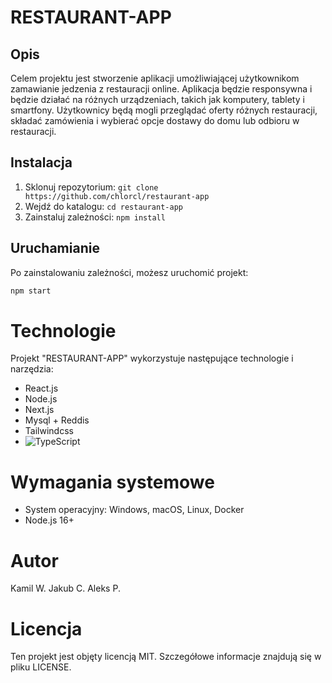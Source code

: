 # RESTAURANT-APP


## Opis
Celem projektu jest stworzenie aplikacji umożliwiającej użytkownikom zamawianie jedzenia z restauracji online. Aplikacja będzie responsywna i będzie działać na różnych urządzeniach, takich jak komputery, tablety i smartfony. Użytkownicy będą mogli przeglądać oferty różnych restauracji, składać zamówienia i wybierać opcje dostawy do domu lub odbioru w restauracji.

## Instalacja
1. Sklonuj repozytorium: `git clone https://github.com/chlorcl/restaurant-app`
2. Wejdź do katalogu: `cd restaurant-app`
3. Zainstaluj zależności: `npm install`

## Uruchamianie
Po zainstalowaniu zależności, możesz uruchomić projekt:

```bash
npm start
```
# Technologie
Projekt "RESTAURANT-APP" wykorzystuje następujące technologie i narzędzia:
- React.js
- Node.js
- Next.js
- Mysql + Reddis
- Tailwindcss
- ![TypeScript](https://img.shields.io/badge/TypeScript-007ACC?style=for-the-badge&logo=typescript&logoColor=white)

# Wymagania systemowe
- System operacyjny: Windows, macOS, Linux, Docker
- Node.js 16+

# Autor 
Kamil W.
Jakub C.
Aleks P.

# Licencja 
Ten projekt jest objęty licencją MIT. Szczegółowe informacje znajdują się w pliku LICENSE.

